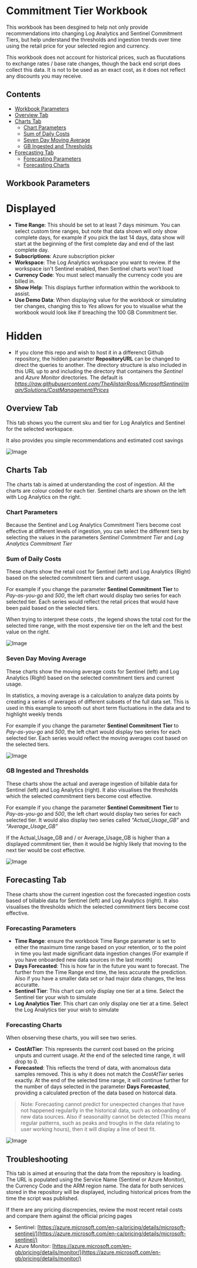# Commitment Tier Workbook

This workbook has been desgined to help not only provide recommendations into changing Log Analytics and Sentinel Commitment Tiers, but help understand the thresholds and ingestion trends over time using the retail price for your selected region and currency.

This workbook does not account for historical prices, such as flucutations to exchange rates / base rate changes, though the back end script does collect this data. It is not to be used as an exact cost, as it does not reflect any discounts you may receive.

## Contents
- [Workbook Parameters](#workbook-parameters)
- [Overview Tab](#overview-tab)
- [Charts Tab](#charts-tab)
    - [Chart Parameters](#chart-parameters)
    - [Sum of Daily Costs](#sum-of-daily-costs)
    - [Seven Day Moving Average](#seven-day-moving-average)
    - [GB Ingested and Thresholds](#gb-ingested-and-thresholds)
- [Forecasting Tab](#forecasting-tab)
    - [Forecasting Parameters](#forecasting-parameters)
    - [Forecasting Charts](#forecasting-charts)

## Workbook Parameters

# Displayed
- **Time Range**: This should be set to at least 7 days minimum. You can select custom time ranges, but note that data shown will only show complete days, for example if you pick the last 14 days, data show will start at the beginning of the first complete day and end of the last complete day.
- **Subscriptions**: Azure subscription picker
- **Workspace**: The Log Analytics workspace you want to review. If the workspace isn't Sentinel enabled, then Sentinel charts won't load
- **Currency Code**: You must select manually the currency code you are billed in.
- **Show Help**: This displays further information within the workbook to assist. 
- **Use Demo Data**: When displaying value for the workbook or simulating tier changes, changing this to *Yes* allows for you to visualise what the workbook would look like if breaching the 100 GB Commitment tier.

# Hidden
- If you clone this repo and wish to host it in a differenct Github repository, the hidden parameter **RepositoryURL** can be changed to direct the queries to another. The directory structure is also included in this URL up to and including the directory that containers the *Sentinel* and *Azure Monitor* directories. The default is *https://raw.githubusercontent.com/TheAlistairRoss/MicrosoftSentinel/main/Solutions/CostManagement/Prices*


## Overview Tab

This tab shows you the current sku and tier for Log Analytics and Sentinel for the selected workspace.

It also provides you simple recommendations and estimated cost savings

![Image](Images\CommitmentTierWorkbook-Overview.png)

## Charts Tab

The charts tab is aimed at understanding the cost of ingestion. All the charts are colour coded for each tier. Sentinel charts are shown on the left with Log Analytics on the right.

### Chart Parameters

Because the Sentinel and Log Analytics Commitment Tiers become cost effective at different levels of ingestion, you can select the different tiers by selecting the values in the parameters *Sentinel Commitment Tier* and *Log Analytics Commitment Tier*

### Sum of Daily Costs

These charts show the retail cost for Sentinel (left) and Log Analytics (Right) based on the selected commitment tiers and current usage.

For example if you change the parameter **Sentinel Commitment Tier** to *Pay-as-you-go* and *500*, the left chart would display two series for each selected tier. Each series would reflect the retail prices that would have been paid based on the selected tiers.

When trying to interpret these costs , the legend shows the total cost for the selected time range, with the most expensive tier on the left and the best value on the right.

![Image](Images\CommitmentTierWorkbook-Charts-SumOfCosts.png)

### Seven Day Moving Average

These charts show the moving average costs for Sentinel (left) and Log Analytics (Right) based on the selected commitment tiers and current usage.

In statistics, a moving average is a calculation to analyze data points by creating a series of averages of different subsets of the full data set. This is used in this example to smooth out short term fluctuations in the data and to highlight weekly trends

For example if you change the parameter **Sentinel Commitment Tier** to *Pay-as-you-go* and *500*, the left chart would display two series for each selected tier. Each series would reflect the moving averages cost based on the selected tiers.

![Image](Images\CommitmentTierWorkbook-Charts-7DayMovingAverage.png)

### GB Ingested and Thresholds

These charts show the actual and average ingestion of billable data for Sentinel (left) and Log Analytics (right). It also visualises the thresholds which the selected commitment tiers become cost effective. 


For example if you change the parameter **Sentinel Commitment Tier** to *Pay-as-you-go* and *500*, the left chart would display two series for each selected tier. It would also display two series called *"Actual_Usage_GB"* and *"Average_Usage_GB"*

If the Actual_Usage_GB and / or Average_Usage_GB is higher than a displayed commitment tier, then it would be highly likely that moving to the next tier would be cost effective.

![Image](Images\CommitmentTierWorkbook-Charts-GBThresholds.png)

## Forecasting Tab

These charts show the current ingestion cost the forecasted ingestion costs based of billable data for Sentinel (left) and Log Analytics (right). It also visualises the thresholds which the selected commitment tiers become cost effective. 

### Forecasting Parameters
- **Time Range**: ensure the workbook Time Range parameter is set to either the maximum time range based on your retention, or to the point in time you last made significant data ingestion changes (For example if you have onboarded new data sources in the last month)
- **Days Forecasted**: This is how far in the future you want to forecast. The further from the Time Range end time, the less accurate the prediction. Also if you have a smaller data set or had major data changes, the less accuratte.
- **Sentinel Tier**: This chart can only display one tier at a time. Select the Sentinel tier your wish to simulate
- **Log Analytics Tier**: This chart can only display one tier at a time. Select the Log Analytics tier your wish to simulate

### Forecasting Charts

When observing these charts, you will see two series. 
- **CostAtTier**: This represents the current cost based on the pricing unputs and current usage. At the end of the selected time range, it will drop to 0.
- **Forecasted**: This reflects the trend of data, with anomalous data samples removed. This is why it does not match the *CostAtTier* series exactly. At the end of the selected time range, it will continue further for the number of days selected in the parameter **Days Forecasted**, providing a calculated prection of the data based on historcal data.

>Note: Forecasting cannot predict for unexpected changes that have not happened regularlly in the historical data, such as onboarding of new data sources. Also if seasonality cannot be detected (This means regular patterns, such as peaks and troughs in the data relating to user working hours), then it will display a line of best fit.

![Image](Images\CommitmentTierWorkbook-Forecasting.png)

## Troubleshooting

This tab is aimed at ensuring that the data from the repository is loading. The URL is populated using the Service Name (Sentinel or Azure Monitor), the Currency Code and the ARM region name. 
The data for both services stored in the repository will be displayed, including historical prices from the time the script was published. 

If there are any pricing discrepencies, review the most recent retail costs and compare them against the official pricing pages
- Sentinel: [https://azure.microsoft.com/en-ca/pricing/details/microsoft-sentinel/](https://azure.microsoft.com/en-ca/pricing/details/microsoft-sentinel/)
- Azure Monitor: [https://azure.microsoft.com/en-gb/pricing/details/monitor/](https://azure.microsoft.com/en-gb/pricing/details/monitor/)